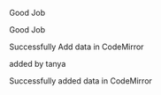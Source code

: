 Good Job

 Good Job

Successfully Add data in CodeMirror

 added by tanya

Successfully added data in CodeMirror
